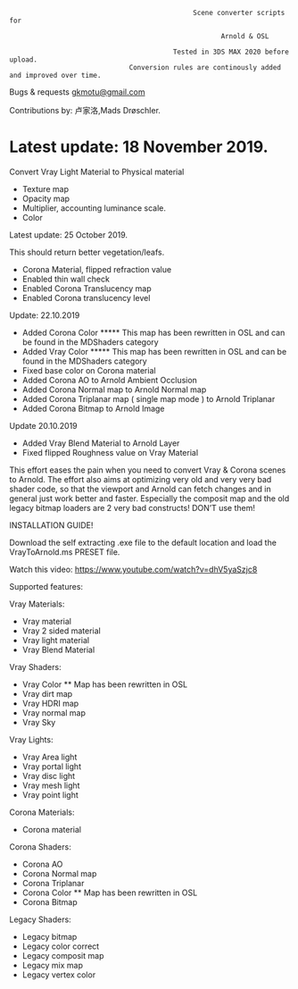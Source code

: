 
      
      
                          
                                                  Scene converter scripts for
                                                           
                                                         Arnold & OSL

                                             Tested in 3DS MAX 2020 before upload.
                                  Conversion rules are continously added and improved over time.





Bugs & requests gkmotu@gmail.com

Contributions by:
卢家洛,Mads Drøschler.

<h1><b>Latest update: 18 November 2019.</b></h1>

Convert Vray Light Material to Physical material

- Texture map
- Opacity map
- Multiplier, accounting luminance scale.
- Color


Latest update: 25 October 2019.

This should return better vegetation/leafs.

- Corona Material, flipped refraction value
- Enabled thin wall check
- Enabled Corona Translucency map
- Enabled Corona translucency level



Update: 22.10.2019
- Added Corona Color ***** This map has been rewritten in OSL and can be found in the MDShaders category
- Added Vray Color ***** This map has been rewritten in OSL and can be found in the MDShaders category 
- Fixed base color on Corona material
- Added Corona AO to Arnold Ambient Occlusion
- Added Corona Normal map to Arnold Normal map
- Added Corona Triplanar map ( single map mode ) to Arnold Triplanar
- Added Corona Bitmap to Arnold Image



Update 20.10.2019
- Added Vray Blend Material to Arnold Layer
- Fixed flipped Roughness value on Vray Material

This effort eases the pain when you need to convert Vray & Corona scenes to Arnold.
The effort also aims at optimizing very old and very very bad shader code, so that the viewport and Arnold can fetch changes and in general just work better and faster.
Especially the composit map and the old legacy bitmap loaders are 2 very bad constructs! DON’T use them!



INSTALLATION GUIDE!

Download the self extracting .exe file to the default location and load the VrayToArnold.ms PRESET file.

Watch this video: https://www.youtube.com/watch?v=dhV5yaSzjc8




Supported features:

Vray Materials:

- Vray material
- Vray 2 sided material
- Vray light material
- Vray Blend Material

Vray Shaders:

- Vray Color ** Map has been rewritten in OSL
- Vray dirt map
- Vray HDRI map
- Vray normal map
- Vray Sky

Vray Lights:

- Vray Area light
- Vray portal light
- Vray disc light
- Vray mesh light
- Vray point light

Corona Materials:

- Corona material

Corona Shaders:

- Corona AO
- Corona Normal map
- Corona Triplanar
- Corona Color ** Map has been rewritten in OSL
- Corona Bitmap


Legacy Shaders:

- Legacy bitmap
- Legacy color correct
- Legacy composit map
- Legacy mix map
- Legacy vertex color
